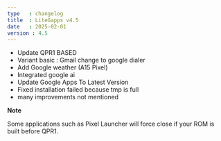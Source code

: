 ```yaml
---
type   : changelog
title  : LiteGapps v4.5
date   : 2025-02-01
version : 4.5
---
```


- Update QPR1 BASED
- Variant basic : Gmail change to google dialer
- Add Google weather (A15 Pixel)
- Integrated google ai
- Update Google Apps To Latest Version
- Fixed installation failed because tmp is full
- many improvements not mentioned


**Note**

Some applications such as Pixel Launcher will force close if your ROM is built before QPR1.

